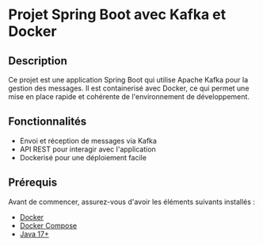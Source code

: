 # Projet Spring Boot avec Kafka et Docker

## Description

Ce projet est une application Spring Boot qui utilise Apache Kafka pour la gestion des messages. Il est containerisé avec Docker, ce qui permet une mise en place rapide et cohérente de l'environnement de développement.

## Fonctionnalités

- Envoi et réception de messages via Kafka
- API REST pour interagir avec l'application
- Dockerisé pour une déploiement facile

## Prérequis

Avant de commencer, assurez-vous d'avoir les éléments suivants installés :

- [Docker](https://www.docker.com/get-started)
- [Docker Compose](https://docs.docker.com/compose/install/)
- [Java 17+](https://www.oracle.com/java/technologies/javase-jdk17-downloads.html)


